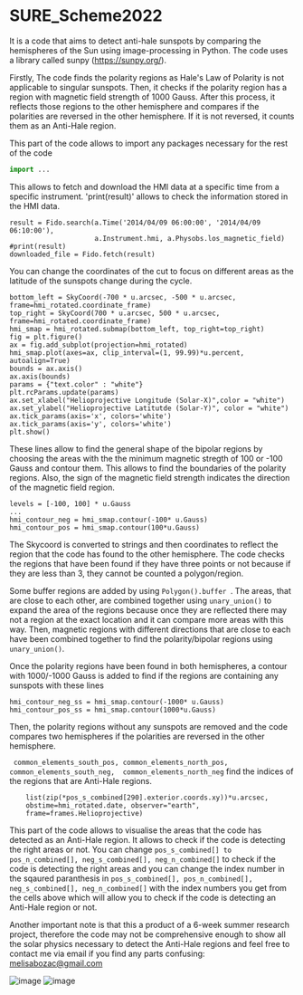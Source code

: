 # SURE_Scheme2022
It is a code that aims to detect anti-hale sunspots by comparing the hemispheres of the Sun using image-processing in Python. The code uses a library called sunpy (https://sunpy.org/).

Firstly, The code finds the polarity regions as Hale's Law of Polarity is not applicable to singular sunspots. Then, it checks if the polarity region has a region with magnetic field strength of 1000 Gauss. After this process, it reflects those regions to the other hemisphere and compares if the polarities are reversed in the other hemisphere. If it is not reversed, it counts them as an Anti-Hale region. 


This part of the code allows to import any packages necessary for the rest of the code
```python
import ...
```

This allows to fetch and download the HMI data at a specific time from a specific instrument. 'print(result)' allows to check the information stored in the HMI data.
```
result = Fido.search(a.Time('2014/04/09 06:00:00', '2014/04/09 06:10:00'), 
                     a.Instrument.hmi, a.Physobs.los_magnetic_field)
#print(result)
downloaded_file = Fido.fetch(result)
```

You can change the coordinates of the cut to focus on different areas as the latitude of the sunspots change during the cycle.
```
bottom_left = SkyCoord(-700 * u.arcsec, -500 * u.arcsec, frame=hmi_rotated.coordinate_frame)
top_right = SkyCoord(700 * u.arcsec, 500 * u.arcsec, frame=hmi_rotated.coordinate_frame)
hmi_smap = hmi_rotated.submap(bottom_left, top_right=top_right)
fig = plt.figure()
ax = fig.add_subplot(projection=hmi_rotated)
hmi_smap.plot(axes=ax, clip_interval=(1, 99.99)*u.percent, autoalign=True)
bounds = ax.axis()
ax.axis(bounds)
params = {"text.color" : "white"}
plt.rcParams.update(params)
ax.set_xlabel("Helioprojective Longitude (Solar-X)",color = "white") 
ax.set_ylabel("Helioprojective Latitutde (Solar-Y)", color = "white")
ax.tick_params(axis='x', colors='white')
ax.tick_params(axis='y', colors='white')
plt.show()
```

These lines allow  to find the general shape of the bipolar regions by choosing the areas with the the minimum magnetic stregth of 100 or -100 Gauss and contour them. This allows to find the boundaries of the polarity regions. Also, the sign of the magnetic field strength indicates the direction of the magnetic field region.
```
levels = [-100, 100] * u.Gauss
...
hmi_contour_neg = hmi_smap.contour(-100* u.Gauss)
hmi_contour_pos = hmi_smap.contour(100*u.Gauss)
```

The Skycoord is converted to strings and then coordinates to reflect the region that the code has found to the other hemisphere. The code checks the regions that have been found if they have three points or not because if they are less than 3, they cannot be counted a polygon/region. 

Some buffer regions are added by using ```Polygon().buffer ```. The areas, that are close to each other, are combined together using ```unary_union()``` to expand the area of the regions because once they are reflected there may not a region at the exact location and it can compare more areas with this way. Then, magnetic regions with different directions that are close to each have been combined together to find the polarity/bipolar regions using ```unary_union()```. 

Once the polarity regions have been found in both hemispheres, a contour with 1000/-1000 Gauss is added to find if the regions are containing any sunspots with these lines
```
hmi_contour_neg_ss = hmi_smap.contour(-1000* u.Gauss)
hmi_contour_pos_ss = hmi_smap.contour(1000*u.Gauss)
```
Then, the polarity regions without any sunspots are removed and the code compares two hemispheres if the polarities are reversed in the other hemisphere.

``` common_elements_south_pos, common_elements_north_pos, common_elements_south_neg,  common_elements_north_neg``` find the indices of the regions that are Anti-Hale regions.


```ch_boundary = SkyCoord(
    list(zip(*pos_s_combined[290].exterior.coords.xy))*u.arcsec,
    obstime=hmi_rotated.date, observer="earth",
    frame=frames.Helioprojective)
``` 
This part of the code allows to visualise the areas that the code has detected as an Anti-Hale region. It allows to check if the code is detecting the right areas or not. You can change ```pos_s_combined[] to pos_n_combined[], neg_s_combined[], neg_n_combined[]``` to check if the code is detecting the right areas and you can change the index number in the sqaured paranthesis in ```pos_s_combined[], pos_n_combined[], neg_s_combined[], neg_n_combined[]``` with the index numbers you get from the cells above which will allow you to check if the code is detecting an Anti-Hale region or not.


Another important note is that this a product of a 6-week summer research project, therefore the code may not be comprehensive enough to show all the solar physics necessary to detect the Anti-Hale regions and feel free to contact me via email if you find any parts confusing: melisabozac@gmail.com


![image](https://user-images.githubusercontent.com/34107944/201670007-c5576b12-5616-4bf8-baea-087ab68fef08.png)
![image](https://user-images.githubusercontent.com/34107944/201670077-abc6c865-0b12-4039-9c0e-0fa1ef80da95.png)
